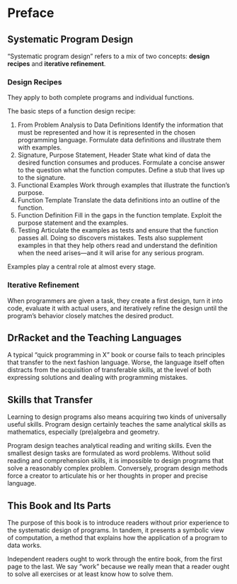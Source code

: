 # Preface

## Systematic Program Design

“Systematic program design” refers to a mix of two concepts: **design recipes** and **iterative refinement**.

### Design Recipes

They apply to both complete programs and individual functions.

The basic steps of a function design recipe:
  1. From Problem Analysis to Data Definitions
     Identify the information that must be represented and how it is represented in the chosen programming language. Formulate data definitions and illustrate them with examples.
  2. Signature, Purpose Statement, Header
     State what kind of data the desired function consumes and produces. Formulate a concise answer to the question what the function computes. Define a stub that lives up to the signature.
  3. Functional Examples
     Work through examples that illustrate the function’s purpose.
  4. Function Template
     Translate the data definitions into an outline of the function.
  5. Function Definition
     Fill in the gaps in the function template. Exploit the purpose statement and the examples.
  6. Testing
     Articulate the examples as tests and ensure that the function passes all. Doing so discovers mistakes. Tests also supplement examples in that they help others read and understand the definition when the need arises—and it will arise for any serious program.

Examples play a central role at almost every stage.

### Iterative Refinement

When programmers are given a task, they create a first design, turn it into code, evaluate it with actual users, and iteratively refine the design until the program’s behavior closely matches the desired product.

## DrRacket and the Teaching Languages

A typical “quick programming in X” book or course fails to teach principles that transfer to the next fashion language. Worse, the language itself often distracts from the acquisition of transferable skills, at the level of both expressing solutions and dealing with programming mistakes.

## Skills that Transfer

Learning to design programs also means acquiring two kinds of universally useful skills. Program design certainly teaches the same analytical skills as mathematics, especially (pre)algebra and geometry.

Program design teaches analytical reading and writing skills. Even the smallest design tasks are formulated as word problems. Without solid reading and comprehension skills, it is impossible to design programs that solve a reasonably complex problem. Conversely, program design methods force a creator to articulate his or her thoughts in proper and precise language.

## This Book and Its Parts

The purpose of this book is to introduce readers without prior experience to the systematic design of programs. In tandem, it presents a symbolic view of computation, a method that explains how the application of a program to data works.

Independent readers ought to work through the entire book, from the first page to the last. We say “work” because we really mean that a reader ought to solve all exercises or at least know how to solve them.
